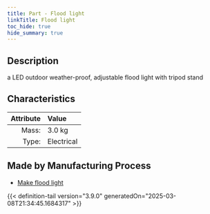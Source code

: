```yaml
---
title: Part - Flood light
linkTitle: Flood light
toc_hide: true
hide_summary: true
---
```

<!-- This is generated by the MarsSim HelpGenertor, do not edit. -->

## Description
a LED outdoor weather-proof, adjustable flood light with tripod stand

## Characteristics

| Attribute      | Value |
|--------:|:------|
|Mass:|3.0 kg|
|Type:|Electrical|

## Made by Manufacturing Process

- [Make flood light](/docs/definitions/process/make-flood-light)




{{< definition-tail version="3.9.0" generatedOn="2025-03-08T21:34:45.1684317" >}}



